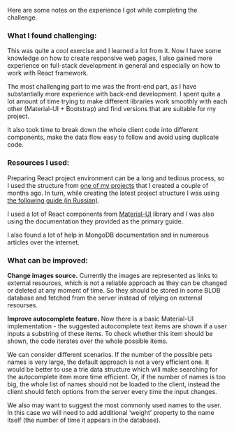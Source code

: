 Here are some notes on the experience I got while completing the challenge. 

### What I found challenging:

This was quite a cool exercise and I learned a lot from it. Now I have some knowledge on how to create responsive web pages, I also gained more experience on full-stack development in general and especially on how to work with React framework. 

The most challenging part to me was the front-end part, as I have substantially more experience with back-end development. I spent quite a lot amount of time trying to make different libraries work smoothly with each other (Material-UI + Bootstrap) and find versions that are suitable for my project. 

It also took time to break down the whole client code into different components, make the data flow easy to follow and avoid using duplicate code.

### Resources I used:

Preparing React project environment can be a long and tedious process, so I used the structure from [one of my projects](https://github.com/katooshka/ethnostars/) that I created a couple of months ago. In turn, while creating the latest project structure I was using [the following guide (in Russian)](https://habrahabr.ru/post/324232/).

I used a lot of React components from [Material-UI](http://www.material-ui.com/) library and I was also using the documentation they provided as the primary guide.

I also found a lot of help in MongoDB documentation and in numerous articles over the internet.

### What can be improved:

**Change images source.** Currently the images are represented as links to external resources, which is not a reliable approach as they can be changed or deleted at any moment of time. So they should be stored in some BLOB database and fetched from the server instead of relying on external resourses. 

**Improve autocomplete feature.** Now there is a basic Material-UI implementation - the suggested autocomplete text items are shown if a user inputs a substring of these items. To check whether this item should be shown, the code iterates over the whole possible items.

We can consider different scenarios. If the number of the possible pets names is very large, the default approach is not a very efficient one. It would be better to use a trie data structure which will make searching for the autocomplete item more time efficient. Or, if the number of names is too big, the whole list of names should not be loaded to the client, instead the client should fetch options from the server every time the input changes.

We also may want to suggest the most commonly used names to the user. In this case we will need to add additional ‘weight’ property to the name itself (the number of time it appears in the database).
